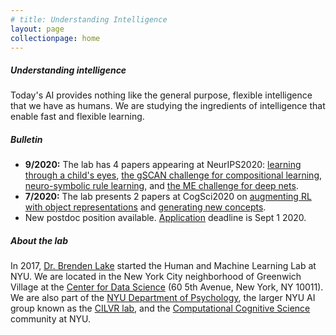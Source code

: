 ```yaml
---
# title: Understanding Intelligence
layout: page
collectionpage: home
---
```


##### Understanding intelligence

Today's AI provides nothing like the general purpose, flexible intelligence that we have as humans. We are studying the ingredients of intelligence that enable fast and flexible learning.

##### Bulletin
- **9/2020:** The lab has 4 papers appearing at NeurIPS2020: [learning through a child's eyes](https://cims.nyu.edu/~brenden/papers/2007.16189.pdf), [the gSCAN challenge for compositional learning](https://cims.nyu.edu/~brenden/papers/2003.05161.pdf), [neuro-symbolic rule learning](https://cims.nyu.edu/~brenden/papers/2003.05562.pdf), and [the ME challenge for deep nets](https://cims.nyu.edu/~brenden/papers/1906.10197.pdf).
- **7/2020:** The lab presents 2 papers at CogSci2020 on [augmenting RL with object representations](https://cims.nyu.edu/~brenden/papers/DavidsonLake2020CogSci.pdf) and [generating new concepts](https://cims.nyu.edu/~brenden/papers/FeinmanLake2020CogSci.pdf).
- New postdoc position available. [Application](/apply/) deadline is Sept 1 2020.

##### About the lab
In 2017, [Dr. Brenden Lake](https://cims.nyu.edu/~brenden/) started the Human and Machine Learning Lab at NYU. We are located in the New York City neighborhood of Greenwich Village at the [Center for Data Science](https://cds.nyu.edu/) (60 5th Avenue, New York, NY 10011). We are also part of the [NYU Department of Psychology](https://as.nyu.edu/content/nyu-as/as/departments/psychology.html), the larger NYU AI group known as the [CILVR lab](https://wp.nyu.edu/cilvr/), and the [Computational Cognitive Science](http://nyuccl.org/cogsci/) community at NYU.